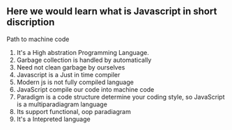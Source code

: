 ## Here we would learn what is Javascript in short discription
Path to machine code
1. It's a High abstration Programming Language.
2. Garbage collection is handled by automatically 
3. Need not clean garbage by ourselves 
4. Javascript is a Just in time compiler 
5. Modern js is not fully compiled language 
6. JavaScript compile our code into machine code
7. Paradigm is a code structure determine your coding style, so JavaScript is a multiparadiagram language
8. Its support functional, oop paradiagram
9. It's a Intepreted language
